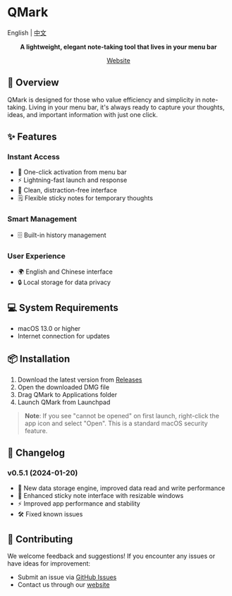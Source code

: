 # QMark

English | [中文](./README.zh-CN.md)

<div align="center">
    <p><strong>A lightweight, elegant note-taking tool that lives in your menu bar</strong></p>
    <p>
        <a href="https://qmark.ltd">Website</a>
    </p>
</div>

## 🚀 Overview

QMark is designed for those who value efficiency and simplicity in note-taking. Living in your menu bar, it's always ready to capture your thoughts, ideas, and important information with just one click.

## ✨ Features

### Instant Access
- 🎯 One-click activation from menu bar
- ⚡️ Lightning-fast launch and response
- 🎨 Clean, distraction-free interface
- 🗒️ Flexible sticky notes for temporary thoughts

### Smart Management
- 🗄️ Built-in history management

### User Experience
- 🌍 English and Chinese interface
- 🔒 Local storage for data privacy

## 💻 System Requirements

- macOS 13.0 or higher
- Internet connection for updates

## 📦 Installation

1. Download the latest version from [Releases](https://github.com/Liamzai/QMark-releases/releases)
2. Open the downloaded DMG file
3. Drag QMark to Applications folder
4. Launch QMark from Launchpad

> **Note**: If you see "cannot be opened" on first launch, right-click the app icon and select "Open". This is a standard macOS security feature.

## 📝 Changelog

### v0.5.1 (2024-01-20)
- 🔄 New data storage engine, improved data read and write performance
- 🎨 Enhanced sticky note interface with resizable windows
- ⚡️ Improved app performance and stability
- 🛠️ Fixed known issues

## 🤝 Contributing

We welcome feedback and suggestions! If you encounter any issues or have ideas for improvement:

- Submit an issue via [GitHub Issues](https://github.com/Liamzai/QMark-releases/issues)
- Contact us through our [website](https://qmark.ltd)